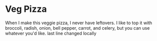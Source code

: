 # Veg Pizza
When I make this veggie pizza, I never have leftovers. 
I like to top it with broccoli, radish, onion, bell pepper, carrot, and celery, but you can use whatever you'd like.
last line changed locally
